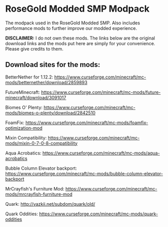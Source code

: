 # RoseGold Modded SMP Modpack
The modpack used in the RoseGold Modded SMP. Also includes performance mods to further improve our modded experience.

**DISCLAIMER:**
I do not own these mods. The links below are the original download links and the mods put here are simply for your convenience. Please give credits to them.

**Download sites for the mods:**
-
BetterNether for 1.12.2: https://www.curseforge.com/minecraft/mc-mods/betternether/download/2859893

FutureMinecraft: https://www.curseforge.com/minecraft/mc-mods/future-minecraft/download/3091017

Biomes O' Plenty: https://www.curseforge.com/minecraft/mc-mods/biomes-o-plenty/download/2842510

FoamFix: https://www.curseforge.com/minecraft/mc-mods/foamfix-optimization-mod

Mixin Compatibility: https://www.curseforge.com/minecraft/mc-mods/mixin-0-7-0-8-compatibility

Aqua Acrobatics: https://www.curseforge.com/minecraft/mc-mods/aqua-acrobatics

Bubble Column Elevator backport: https://www.curseforge.com/minecraft/mc-mods/bubble-column-elevator-backport

MrCrayfish's Furniture Mod: https://www.curseforge.com/minecraft/mc-mods/mrcrayfish-furniture-mod

Quark: http://vazkii.net/subdom/quark/old/

Quark Oddities: https://www.curseforge.com/minecraft/mc-mods/quark-oddities
